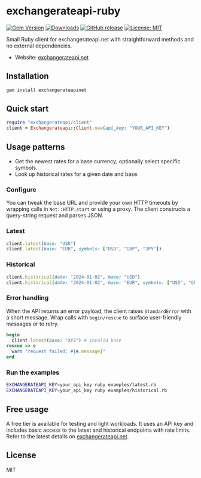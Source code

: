 # exchangerateapi-ruby

[![Gem Version](https://img.shields.io/gem/v/exchangerateapi-ruby.svg)](https://rubygems.org/gems/exchangerateapi-ruby)
[![Downloads](https://img.shields.io/gem/dt/exchangerateapi-ruby.svg)](https://rubygems.org/gems/exchangerateapi-ruby)
[![GitHub release](https://img.shields.io/github/v/release/exchangerateapinet/exchangerateapi-ruby?display_name=tag&sort=semver)](https://github.com/exchangerateapinet/exchangerateapi-ruby/releases)
[![License: MIT](https://img.shields.io/badge/License-MIT-yellow.svg)](LICENSE)

Small Ruby client for exchangerateapi.net with straightforward methods and no external dependencies.

- Website: [exchangerateapi.net](https://exchangerateapi.net)

## Installation

```bash
gem install exchangerateapinet
```

## Quick start

```ruby
require "exchangerateapi/client"
client = Exchangerateapi::Client.new(api_key: "YOUR_API_KEY")
```

## Usage patterns

- Get the newest rates for a base currency; optionally select specific symbols.
- Look up historical rates for a given date and base.

### Configure

You can tweak the base URL and provide your own HTTP timeouts by wrapping calls in `Net::HTTP.start` or using a proxy. The client constructs a query-string request and parses JSON.

### Latest

```ruby
client.latest(base: "USD")
client.latest(base: "EUR", symbols: ["USD", "GBP", "JPY"])
```

### Historical

```ruby
client.historical(date: "2024-01-02", base: "USD")
client.historical(date: "2024-01-02", base: "EUR", symbols: ["USD", "GBP", "JPY"])
```

### Error handling

When the API returns an error payload, the client raises `StandardError` with a short message. Wrap calls with `begin/rescue` to surface user-friendly messages or to retry.

```ruby
begin
  client.latest(base: "XYZ") # invalid base
rescue => e
  warn "request failed: #{e.message}"
end
```

### Run the examples

```bash
EXCHANGERATEAPI_KEY=your_api_key ruby examples/latest.rb
EXCHANGERATEAPI_KEY=your_api_key ruby examples/historical.rb
```

## Free usage

A free tier is available for testing and light workloads. It uses an API key and includes basic access to the latest and historical endpoints with rate limits. Refer to the latest details on [exchangerateapi.net](https://exchangerateapi.net).

## License

MIT
